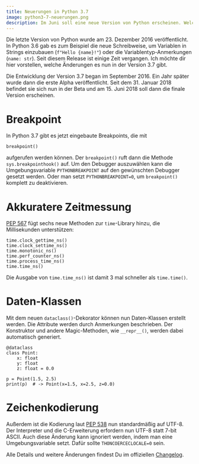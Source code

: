 ```yaml
---
title: Neuerungen in Python 3.7
image: python3-7-neuerungen.png
description: Im Juni soll eine neue Version von Python erscheinen. Welche Änderungen die neue Version mit sich bringt, erfährst Du hier.
---
```


Die letzte Version von Python wurde am 23. Dezember 2016 veröffentlicht. In Python 3.6 gab es zum Beispiel die neue Schreibweise, um Variablen in Strings einzubauen (`f"Hello {name}!"`) oder die Variablentyp-Anmerkungen (`name: str`). Seit diesem Release ist einige Zeit vergangen. Ich möchte dir hier vorstellen, welche Änderungen es nun in der Version 3.7 gibt.

Die Entwicklung der Version 3.7 began im September 2016. Ein Jahr später wurde dann die erste Alpha veröffentlicht. Seit dem 31. Januar 2018 befindet sie sich nun in der Beta und am 15. Juni 2018 soll dann die finale Version erscheinen.

# Breakpoint

In Python 3.7 gibt es jetzt eingebaute Breakpoints, die mit

    breakpoint()

aufgerufen werden können. Der `breakpoint()` ruft dann die Methode `sys.breakpointhook()` auf. Um den Debugger auszuwählen kann die Umgebungsvariable `PYTHONBREAKPOINT` auf den gewünschten Debugger gesetzt werden. Oder man setzt `PYTHONBREAKPOINT=0`, um `breakpoint()` komplett zu deaktivieren.

# Akkuratere Zeitmessung

[PEP 567](https://www.python.org/dev/peps/pep-0567) fügt sechs neue Methoden zur `time`-Library hinzu, die Millisekunden unterstützen:


    time.clock_gettime_ns()
    time.clock_settime_ns()
    time.monotonic_ns()
    time.perf_counter_ns()
    time.process_time_ns()
    time.time_ns()

Die Ausgabe von `time.time_ns()` ist damit 3 mal schneller als `time.time()`.

# Daten-Klassen

Mit dem neuen `dataclass()`-Dekorator können nun Daten-Klassen erstellt werden. Die Attribute werden durch Anmerkungen beschrieben. Der Konstruktor und andere Magic-Methoden, wie `__repr__()`, werden dabei automatisch generiert.

    @dataclass
    class Point:
        x: float
        y: float
        z: float = 0.0

    p = Point(1.5, 2.5)
    print(p)  # -> Point(x=1.5, x=2.5, z=0.0)

# Zeichenkodierung

Außerdem ist die Kodierung laut [PEP 538](https://docs.python.org/3.7/whatsnew/3.7.html#whatsnew37-pep538) nun standardmäßig auf UTF-8. Der Interpreter und die C-Erweiterung erfordern nun UTF-8 statt 7-bit ASCII. Auch diese Änderung kann ignoriert werden, indem man eine Umgebungsvariable setzt. Dafür sollte `THONCOERCECLOCALE=0` sein.

Alle Details und weitere Änderungen findest Du im offiziellen [Changelog](https://docs.python.org/3.7/whatsnew/3.7.html).